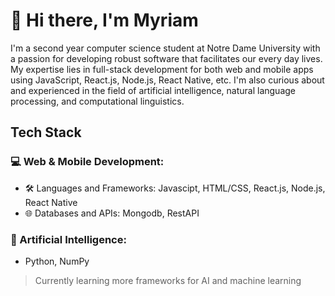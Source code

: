 # :wave: Hi there, I'm Myriam
I'm a second year computer science student at Notre Dame University with a passion for developing robust software that facilitates our every day lives. My expertise lies in full-stack development for both web and mobile apps using JavaScript, React.js, Node.js, React Native, etc. 
I'm also curious about and experienced in the field of artificial intelligence, natural language processing, and computational linguistics.

## Tech Stack
### 💻 Web & Mobile Development:
- 🛠 Languages and Frameworks: Javascipt, HTML/CSS, React.js, Node.js, React Native
- 🌐 Databases and APIs: Mongodb, RestAPI
  
### 🤖 Artificial Intelligence:
- Python, NumPy
> Currently learning more frameworks for AI and machine learning

